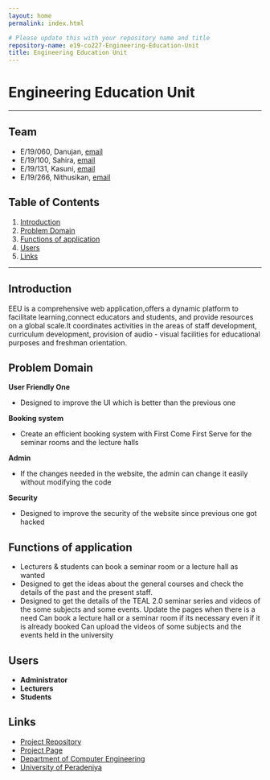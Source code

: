 ```yaml
---
layout: home
permalink: index.html

# Please update this with your repository name and title
repository-name: e19-co227-Engineering-Education-Unit
title: Engineering Education Unit
---
```


[comment]: # "This is the standard layout for the project, but you can clean this and use your own template"

# Engineering Education Unit

---

<!-- 
This is a sample image, to show how to add images to your page. To learn more options, please refer [this](https://projects.ce.pdn.ac.lk/docs/faq/how-to-add-an-image/)

![Logo](./images/Logo.png)
 -->

## Team
-  E/19/060, Danujan, [email](mailto:e19060@eng.pdn.ac.lk)
-  E/19/100, Sahira, [email](mailto:e19100@eng.pdn.ac.lk)
-  E/19/131, Kasuni, [email](mailto:e19131@eng.pdn.ac.lk)
-  E/19/266, Nithusikan, [email](mailto:e19266@eng.pdn.ac.lk)


## Table of Contents
1. [Introduction](#introduction)
2. [Problem Domain](#problem_domain)
3. [Functions of application](#functions_of_application)
4. [Users](#users)
3. [Links](#links)

---

## Introduction

 EEU is a comprehensive web application,offers a dynamic platform to facilitate learning,connect educators and students, and provide resources on a global scale.It coordinates activities in the areas of staff development, curriculum development, provision of audio - visual facilities for educational purposes and freshman orientation.





## Problem Domain
**User Friendly One**

- Designed to improve the UI which is better than the previous one

**Booking system**

- Create an efficient booking system with First Come First Serve for the seminar rooms and the lecture halls

**Admin**

- If the changes needed in the website, the admin can change it easily without modifying the code

**Security**

- Designed to improve the security of the website since previous one got hacked

## Functions of application
- Lecturers & students can book a seminar room or a lecture hall as wanted
- Designed to get the ideas about the general courses and check the details of the past and the present staff.
- Designed to get the details of the TEAL 2.0 seminar series and videos of the some subjects and some events. Update the pages when there is a need Can book a lecture hall or a seminar room if its necessary even if it is already booked Can upload the videos of some subjects and the events held in the university

## Users
- **Administrator**
- **Lecturers**
- **Students**



## Links

- [Project Repository](https://github.com/cepdnaclk/e19-co227-Engineering-Education-Unit)
- [Project Page](https://cepdnaclk.github.io/e19-co227-Engineering-Education-Unit/)
- [Department of Computer Engineering](http://www.ce.pdn.ac.lk/)
- [University of Peradeniya](https://eng.pdn.ac.lk/)


[//]: # (Please refer this to learn more about Markdown syntax)
[//]: # (https://github.com/adam-p/markdown-here/wiki/Markdown-Cheatsheet)

